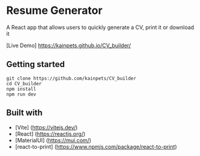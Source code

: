 # Resume Generator

A React app that allows users to quickly generate a CV, print it or download it

[Live Demo] https://kainpets.github.io/CV_builder/

## Getting started

```
git clone https://github.com/kainpets/CV_builder
cd CV_builder
npm install
npm run dev
```

## Built with

- [Vite] (https://vitejs.dev/)
- [React] (https://reactjs.org/)
- [MaterialUI] (https://mui.com/)
- [react-to-print] (https://www.npmjs.com/package/react-to-print)
